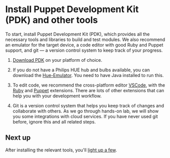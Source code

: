 # Install Puppet Development Kit (PDK) and other tools

To start, install Puppet Development Kit (PDK), which provides all the necessary tools and libraries to build and test modules. We also recommend an emulator for the target device, a code editor with good Ruby and Puppet support, and git — a version control system to keep track of your progress.

1. [Download PDK](https://puppet.com/download-puppet-development-kit) on your platform of choice.

2. If you do not have a Philips HUE hub and bulbs available, you can download the [Hue-Emulator](https://github.com/SteveyO/Hue-Emulator/raw/master/HueEmulator-v0.8.jar). You need to have Java installed to run this.

3. To edit code, we recommend the cross-platform editor [VSCode](https://code.visualstudio.com/download), with the [Ruby](https://marketplace.visualstudio.com/items?itemName=rebornix.Ruby) and [Puppet](https://marketplace.visualstudio.com/items?itemName=jpogran.puppet-vscode) extensions. There are lots of other extensions that can help you with your development workflow.

4. Git is a version control system that helps you keep track of changes and collaborate with others. As we go through hands-on lab, we will show you some integrations with cloud services. If you have never used git before, ignore this and all related steps.


## Next up

After installing the relevant tools, you'll [light up a few](./02-connecting-to-the-lightbulbs.md).
